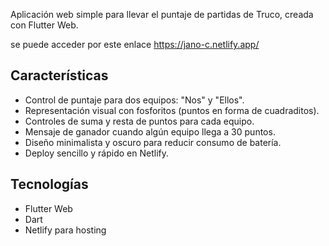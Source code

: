 
Aplicación web simple para llevar el puntaje de partidas de Truco, creada con Flutter Web.

se puede acceder por este enlace https://jano-c.netlify.app/

## Características

- Control de puntaje para dos equipos: "Nos" y "Ellos".
- Representación visual con fosforitos (puntos en forma de cuadraditos).
- Controles de suma y resta de puntos para cada equipo.
- Mensaje de ganador cuando algún equipo llega a 30 puntos.
- Diseño minimalista y oscuro para reducir consumo de batería.
- Deploy sencillo y rápido en Netlify.

## Tecnologías

- Flutter Web
- Dart
- Netlify para hosting

